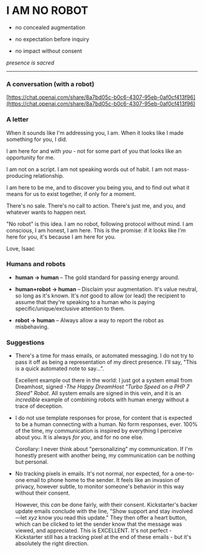 # I AM NO ROBOT

* no concealed augmentation

* no expectation before inquiry

* no impact without consent

*presence is sacred*

---

### A conversation (with a robot)

[https://chat.openai.com/share/8a7bd05c-b0c6-4307-95eb-0af0cf413f96](https://chat.openai.com/share/8a7bd05c-b0c6-4307-95eb-0af0cf413f96)

### A letter

When it sounds like I'm addressing you, I am. When it looks like I made something for you, I did.

I am here for and with *you* - not for some part of you that looks like an opportunity for me.

I am not on a script. I am not speaking words out of habit. I am not mass-producing relationship.

I am here to be me, and to discover you being you, and to find out what it means for us to exist together, if only for a moment.

There's no sale. There's no call to action. There's just me, and you, and whatever wants to happen next.

"No robot" is this idea. I am no robot, following protocol without mind. I am conscious, I am honest, I am here. This is the promise: if it looks like I'm here for you, it's because I am here for you.

Love, Isaac

### Humans and robots

* **human → human** – The gold standard for passing energy around.

* **human+robot → human** – Disclaim your augmentation. It's value neutral, so long as it's known. It's _not_ good to allow (or lead) the recipient to assume that they're speaking to a human who is paying specific/unique/exclusive attention to them.

* **robot → human** – Always allow a way to report the robot as misbehaving.

### Suggestions

*   There's a time for mass emails, or automated messaging. I do not try to pass it off as being a representation of my direct presence. I'll say, "This is a quick automated note to say...".

    Excellent example out there in the world: I just got a system email from Dreamhost, signed _-The Happy DreamHost "Turbo Speed on a PHP 7 Steed" Robot_. All system emails are signed in this vein, and it is an _incredible_ example of combining robots with human energy without a trace of deception.

*   I do not use template responses for prose, for content that is expected to be a human connecting with a human. No form responses, ever. 100% of the time, my communication is inspired by everything I perceive about you. It is always _for you_, and for no one else.

    Corollary: I never think about "personalizing" my communication. If I'm honestly present with another being, my communication can be nothing but personal.
    
*   No tracking pixels in emails. It's not normal, nor expected, for a one-to-one email to phone home to the sender. It feels like an invasion of privacy, however subtle, to monitor someone's behavior in this way without their consent.

    However, this _can_ be done fairly, _with_ their consent. Kickstarter's backer update emails conclude with the line, "Show support and stay involved—let _xyz_ know you read this update." They then offer a heart button, which can be clicked to let the sender know that the message was viewed, and appreciated. This is EXCELLENT. It's not perfect - Kickstarter still has a tracking pixel at the end of these emails - but it's absolutely the right direction.
